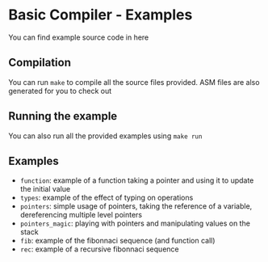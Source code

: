# Basic Compiler - Examples

You can find example source code in here

## Compilation

You can run `make` to compile all the source files provided. ASM files are also generated for you to check out

## Running the example

You can also run all the provided examples using `make run`

## Examples

* `function`: example of a function taking a pointer and using it to update the initial value
* `types`: example of the effect of typing on operations
* `pointers`: simple usage of pointers, taking the reference of a variable, dereferencing multiple level pointers
* `pointers_magic`: playing with pointers and manipulating values on the stack
* `fib`: example of the fibonnaci sequence (and function call)
* `rec`: example of a recursive fibonnaci sequence
